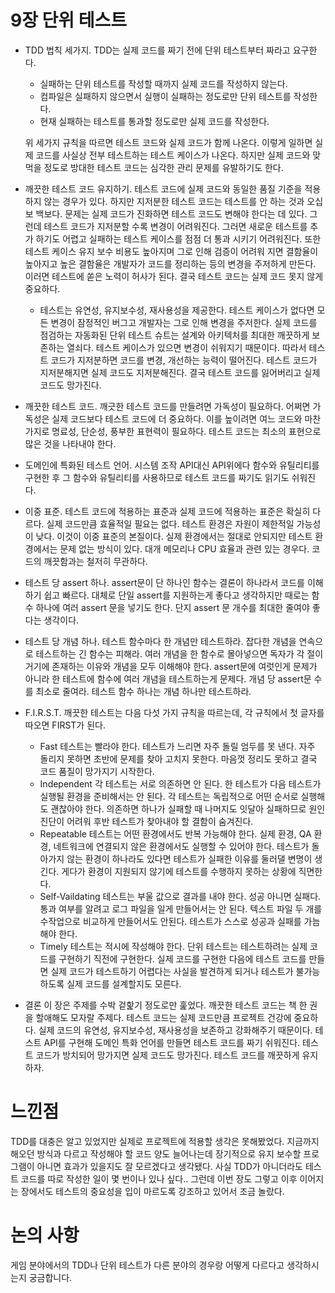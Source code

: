﻿9장 단위 테스트
=============
 * TDD 법칙 세가지.
 TDD는 실제 코드를 짜기 전에 단위 테스트부터 짜라고 요구한다.
   + 실패하는 단위 테스트를 작성할 때까지 실제 코드를 작성하지 않는다.
   + 컴파일은 실패하지 않으면서 실행이 실패하는 정도로만 단위 테스트를 작성한다.
   + 현재 실패하는 테스트를 통과할 정도로만 실제 코드를 작성한다.
    
   위 세가지 규칙을 따르면 테스트 코드와 실제 코드가 함께 나온다. 이렇게 일하면 실제 코드를 사실상 전부 테스트하는 테스트 케이스가 나온다. 하지만 실제 코드와 맞먹을 정도로 방대한 테스트 코드는 심각한 관리 문제를 유발하기도 한다.

 * 깨끗한 테스트 코드 유지하기.
 테스트 코드에 실제 코드와 동일한 품질 기준을 적용하지 않는 경우가 있다. 
 하지만 지저분한 테스트 코드는 테스트를 안 하는 것과 오십보 백보다.
 문제는 실제 코드가 진화하면 테스트 코드도 변해야 한다는 데 있다. 그런데 테스트 코드가 지저분할 수록 변경이 어려워진다. 그러면 새로운 테스트를 추가 하기도 어렵고 실패하는 테스트 케이스를 점점 더 통과 시키기 어려워진다.
 또한 테스트 케이스 유지 보수 비용도 높아지며 그로 인해 검증이 어려워 지면 결함율이 높아지고 높은 결함율은 개발자가 코드를 정리하는 등의 변경을 주저하게 만든다. 이러면 테스트에 쏟은 노력이 허사가 된다.
 결국 테스트 코드는 실제 코드 못지 않게 중요하다.
 
   + 테스트는 유연성, 유지보수성, 재사용성을 제공한다.
   테스트 케이스가 없다면 모든 변경이 잠정적인 버그고 개발자는 그로 인해 변경을 주저한다.
   실제 코드를 점검하는 자동화된 단위 테스트 슈트는 설계와 아키텍처를 최대한 깨끗하게 보존하는 열쇠다. 테스트 케이스가 있으면 변경이 쉬워지기 때문이다.
   따라서 테스트 코드가 지저분하면 코드를 변경, 개선하는 능력이 떨어진다. 테스트 코드가 지저분해지면 실제 코드도 지저분해진다. 결국 테스트 코드를 잃어버리고 실제 코드도 망가진다.

* 깨끗한 테스트 코드.
깨긋한 테스트 코드를 만들려면 가독성이 필요하다. 어쩌면 가독성은 실제 코드보다 테스트 코드에 더 중요하다. 이를 높이려면 여느 코드와 마찬가지로 명료성, 단순성, 풍부한 표현력이 필요하다. 테스트 코드는 최소의 표현으로 많은 것을 나타내야 한다.

* 도메인에 특화된 테스트 언어.
 시스템 조작 API대신 API위에다 함수와 유틸리티를 구현한 후 그 함수와 유틸리티를 사용하므로 테스트 코드를 짜기도 읽기도 쉬워진다.

* 이중 표준.
테스트 코드에 적용하는 표준과 실제 코드에 적용하는 표준은 확실히 다르다. 실제 코드만큼 효율적일 필요는 없다. 테스트 환경은 자원이 제한적일 가능성이 낮다. 이것이 이중 표준의 본질이다. 실제 환경에서는 절대로 안되지만 테스트 환경에서는 문제 없는 방식이 있다. 대개 메모리나 CPU 효율과 관련 있는 경우다.
코드의 깨끗함과는 철저히 무관하다.

* 테스트 당 assert 하나.
assert문이 단 하나인 함수는 결론이 하나라서 코드를 이해하기 쉽고 빠르다. 대체로 단일 assert를 지원하는게 좋다고 생각하지만 때로는 함수 하나에 여러 assert 문을 넣기도 한다. 단지 assert 문 개수를 최대한 줄여야 좋다는 생각이다.

* 테스트 당 개념 하나.
테스트 함수마다 한 개념만 테스트하라. 잡다한 개념을 연속으로 테스트하는 긴 함수는 피해라. 여러 개념을 한 함수로 몰아넣으면 독자가 각 절이 거기에 존재하는 이유와 개념을 모두 이해해야 한다.
assert문에 여럿인게 문제가 아니라 한 테스트에 함수에 여러 개념을 테스트하는게 문제다.
개념 당 assert문 수를 최소로 줄여라. 테스트 함수 하나는 개념 하나만 테스트하라.

* F.I.R.S.T.
깨끗한 테스트는 다음 다섯 가지 규칙을 따르는데, 각 규칙에서 첫 글자를 따오면 FIRST가 된다.
  + Fast
  테스트는 빨라야 한다. 
  테스트가 느리면 자주 돌릴 엄두를 못 낸다. 자주 돌리지 못하면 초반에 문제를 찾아 고치지 못한다. 마음껏 정리도 못하고 결국 코드 품질이 망가지기 시작한다.
  + Independent
  각 테스트는 서로 의존하면 안 된다.
  한 테스트가 다음 테스트가 실행될 환경을 준비해서는 안 된다. 각 테스트는 독립적으로 어떤 순서로 실행해도 괜찮아야 한다. 의존하면 하나가 실패할 때 나머지도 잇달아 실패하므로 원인 진단이 어려워 후반 테스트가 찾아내야 할 결함이 숨겨진다.
  + Repeatable
  테스트는 어떤 환경에서도 반복 가능해야 한다.
  실제 환경, QA 환경, 네트워크에 연결되지 않은 환경에서도 실행할 수 있어야 한다. 테스트가 돌아가지 않는 환경이 하나라도 있다면 테스트가 실패한 이유를 둘러댈 변명이 생긴다. 게다가 환경이 지원되지 않기에 테스트를 수행하지 못하는 상황에 직면한다.
  + Self-Vaildating
  테스트는 부울 값으로 결과를 내야 한다. 성공 아니면 실패다.
  통과 여부를 알려고 로그 파일을 일게 만들어서는 안 된다. 텍스트 파일 두 개를 수작업으로 비교하게 만들어서도 안된다. 테스트가 스스로 성공과 실패를 가늠해야 한다.
  + Timely
  테스트는 적시에 작성해야 한다.
  단위 테스트는 테스트하려는 실제 코드를 구현하기 직전에 구현한다. 실제 코드를 구현한 다음에 테스트 코드를 만들면 실제 코드가 테스트하기 어렵다는 사실을 발견하게 되거나 테스트가 불가능하도록 실제 코드를 설계할지도 모른다.
  
* 결론 
이 장은 주제를 수박 겉핥기 정도로만 훑었다. 깨끗한 테스트 코드는 책 한 권을 할애해도 모자랄 주제다. 테스트 코드는 실제 코드만큼 프로젝트 건강에 중요하다. 실제 코드의 유연성, 유지보수성, 재사용성을 보존하고 강화해주기 때문이다. 테스트 API를 구현해 도메인 특화 언어를 만들면 테스트 코드를 짜기 쉬워진다.
테스트 코드가 방치되어 망가지면 실제 코드도 망가진다. 테스트 코드를 깨끗하게 유지하자.

느낀점
============
TDD를 대충은 알고 있었지만 실제로 프로젝트에 적용할 생각은 못해봤었다. 지금까지 해오던 방식과 다르고 작성해야 할 코드 양도 늘어나는데 장기적으로 유지 보수할 프로그램이 아니면 효과가 있을지도 잘 모르겠다고 생각됐다.
사실 TDD가 아니더라도 테스트 코드를 따로 작성한 일이 몇 번이나 있나 싶다.. 그런데 이번 장도 그렇고 이후 이어지는 장에서도 테스트의 중요성을 입이 마르도록 강조하고 있어서 조금 놀랐다.
  

논의 사항
=============
게임 분야에서의 TDD나 단위 테스트가 다른 분야의 경우랑 어떻게 다르다고 생각하시는지 궁금합니다.
